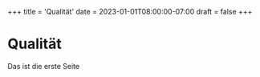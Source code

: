 +++
title = 'Qualität'
date = 2023-01-01T08:00:00-07:00
draft = false
+++

# Qualität

Das ist die erste Seite
